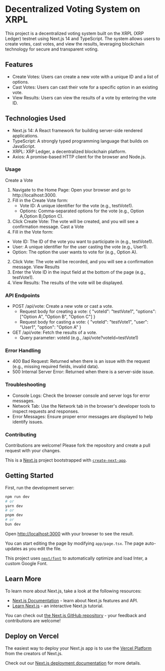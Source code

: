 # Decentralized Voting System on XRPL
This project is a decentralized voting system built on the XRPL (XRP Ledger) testnet using Next.js 14 and TypeScript. The system allows users to create votes, cast votes, and view the results, leveraging blockchain technology for secure and transparent voting.

## Features
- Create Votes: Users can create a new vote with a unique ID and a list of options.
- Cast Votes: Users can cast their vote for a specific option in an existing vote.
- View Results: Users can view the results of a vote by entering the vote ID.
## Technologies Used
- Next.js 14: A React framework for building server-side rendered applications.
- TypeScript: A strongly typed programming language that builds on JavaScript.
- XRPL: XRP Ledger, a decentralized blockchain platform.
- Axios: A promise-based HTTP client for the browser and Node.js.

### Usage
Create a Vote
1. Navigate to the Home Page: Open your browser and go to http://localhost:3000.
2. Fill in the Create Vote form:
    - Vote ID: A unique identifier for the vote (e.g., testVote1).
    - Options: Comma-separated options for the vote (e.g., Option A,Option B,Option C).
3. Click Create Vote: The vote will be created, and you will see a confirmation message.
Cast a Vote
1. Fill in the Vote form:
  - Vote ID: The ID of the vote you want to participate in (e.g., testVote1).
  - User: A unique identifier for the user casting the vote (e.g., User1).
  - Option: The option the user wants to vote for (e.g., Option A).
2. Click Vote: The vote will be recorded, and you will see a confirmation message.
View Results
1. Enter the Vote ID in the input field at the bottom of the page (e.g., testVote1).
2. View Results: The results of the vote will be displayed.
### API Endpoints
- POST /api/vote: Create a new vote or cast a vote.
  - Request body for creating a vote:
{
  "voteId": "testVote1",
  "options": ["Option A", "Option B", "Option C"]
}
  - Request body for casting a vote:
{
  "voteId": "testVote1",
  "user": "User1",
  "option": "Option A"
}
- GET /api/vote: Fetch the results of a vote.
  - Query parameter: voteId (e.g., /api/vote?voteId=testVote1)
### Error Handling
- 400 Bad Request: Returned when there is an issue with the request (e.g., missing required fields, invalid data).
- 500 Internal Server Error: Returned when there is a server-side issue.
### Troubleshooting
- Console Logs: Check the browser console and server logs for error messages.
- Network Tab: Use the Network tab in the browser's developer tools to inspect requests and responses.
- Error Messages: Ensure proper error messages are displayed to help identify issues.
### Contributing
Contributions are welcome! Please fork the repository and create a pull request with your changes.

This is a [Next.js](https://nextjs.org/) project bootstrapped with [`create-next-app`](https://github.com/vercel/next.js/tree/canary/packages/create-next-app).

## Getting Started

First, run the development server:

```bash
npm run dev
# or
yarn dev
# or
pnpm dev
# or
bun dev
```

Open [http://localhost:3000](http://localhost:3000) with your browser to see the result.

You can start editing the page by modifying `app/page.tsx`. The page auto-updates as you edit the file.

This project uses [`next/font`](https://nextjs.org/docs/basic-features/font-optimization) to automatically optimize and load Inter, a custom Google Font.

## Learn More

To learn more about Next.js, take a look at the following resources:

- [Next.js Documentation](https://nextjs.org/docs) - learn about Next.js features and API.
- [Learn Next.js](https://nextjs.org/learn) - an interactive Next.js tutorial.

You can check out [the Next.js GitHub repository](https://github.com/vercel/next.js/) - your feedback and contributions are welcome!

## Deploy on Vercel

The easiest way to deploy your Next.js app is to use the [Vercel Platform](https://vercel.com/new?utm_medium=default-template&filter=next.js&utm_source=create-next-app&utm_campaign=create-next-app-readme) from the creators of Next.js.

Check out our [Next.js deployment documentation](https://nextjs.org/docs/deployment) for more details.
